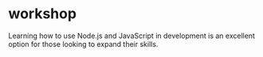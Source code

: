 # workshop
Learning how to use Node.js and JavaScript in development is an excellent option for those looking to expand their skills.
